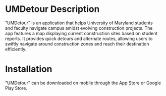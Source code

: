# UMDetour Description
"UMDetour" is an application that helps University of Maryland students and faculty navigate campus amidst evolving construction projects. The app features a map displaying current construction sites based on student reports. It provides quick detours and alternate routes, allowing users to swiftly navigate around construction zones and reach their destination efficiently.
# Installation
"UMDetour" can be downloaded on mobile through the App Store or Google Play Store.

